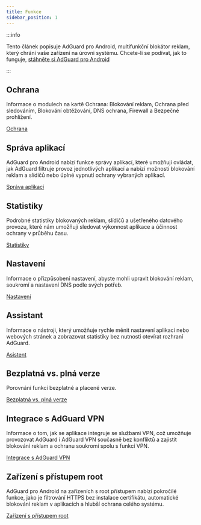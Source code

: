 ```yaml
---
title: Funkce
sidebar_position: 1
---
```


:::info

Tento článek popisuje AdGuard pro Android, multifunkční blokátor reklam, který chrání vaše zařízení na úrovni systému. Chcete-li se podívat, jak to funguje, [stáhněte si AdGuard pro Android](https://agrd.io/download-kb-adblock)

:::

## Ochrana

Informace o modulech na kartě Ochrana: Blokování reklam, Ochrana před sledováním, Blokování obtěžování, DNS ochrana, Firewall a Bezpečné prohlížení.

[Ochrana](/adguard-for-android/features/protection/protection.md)

## Správa aplikací

AdGuard pro Android nabízí funkce správy aplikací, které umožňují ovládat, jak AdGuard filtruje provoz jednotlivých aplikací a nabízí možnosti blokování reklam a slídičů nebo úplné vypnutí ochrany vybraných aplikací.

[Správa aplikací](/adguard-for-android/features/app-management.md)

## Statistiky

Podrobné statistiky blokovaných reklam, slídičů a ušetřeného datového provozu, které nám umožňují sledovat výkonnost aplikace a účinnost ochrany v průběhu času.

[Statistiky](/adguard-for-android/features/statistics.md)

## Nastavení

Informace o přizpůsobení nastavení, abyste mohli upravit blokování reklam, soukromí a nastavení DNS podle svých potřeb.

[Nastavení](/adguard-for-android/features/settings.md)

## Assistant

Informace o nástroji, který umožňuje rychle měnit nastavení aplikací nebo webových stránek a zobrazovat statistiky bez nutnosti otevírat rozhraní AdGuard.

[Asistent](/adguard-for-android/features/assistant.md)

## Bezplatná vs. plná verze

Porovnání funkcí bezplatné a placené verze.

[Bezplatná vs. plná verze](/adguard-for-android/features/free-vs-full.mdx)

## Integrace s AdGuard VPN

Informace o tom, jak se aplikace integruje se službami VPN, což umožňuje provozovat AdGuard i AdGuard VPN současně bez konfliktů a zajistit blokování reklam a ochranu soukromí spolu s funkcí VPN.

[Integrace s AdGuard VPN](/adguard-for-android/features/integration-with-vpn.md)

## Zařízení s přístupem root

AdGuard pro Android na zařízeních s root přístupem nabízí pokročilé funkce, jako je filtrování HTTPS bez instalace certifikátu, automatické blokování reklam v aplikacích a hlubší ochrana celého systému.

[Zařízení s přístupem root](/adguard-for-android/features/rooted.md)
